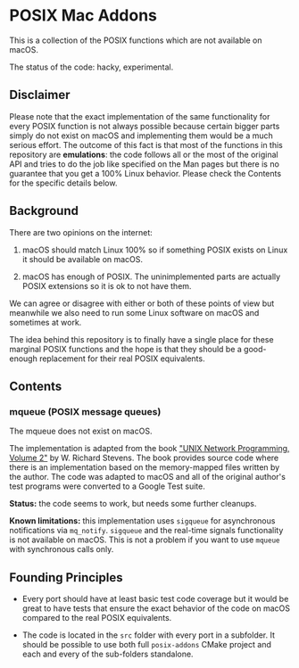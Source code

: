 # POSIX Mac Addons

This is a collection of the POSIX functions which are not available on macOS.

The status of the code: hacky, experimental.

## Disclaimer

Please note that the exact implementation of the same functionality for every
POSIX function is not always possible because certain bigger parts simply do not
exist on macOS and implementing them would be a much serious effort. The outcome
of this fact is that most of the functions in this repository are
**emulations**: the code follows all or the most of the original API and tries
to do the job like specified on the Man pages but there is no guarantee that you
get a 100% Linux behavior. Please check the Contents for the specific details
below.

## Background

There are two opinions on the internet:

1. macOS should match Linux 100% so if something POSIX exists on Linux it should
   be available on macOS.

2. macOS has enough of POSIX. The uninimplemented parts are actually POSIX
   extensions so it is ok to not have them.

We can agree or disagree with either or both of these points of view but
meanwhile we also need to run some Linux software on macOS and sometimes at
work.

The idea behind this repository is to finally have a single place for these
marginal POSIX functions and the hope is that they should be a good-enough
replacement for their real POSIX equivalents.

## Contents

### mqueue (POSIX message queues)

The mqueue does not exist on macOS.

The implementation is adapted from the book
["UNIX Network Programming, Volume 2"](http://www.kohala.com/start/unpv22e/unpv22e.html)
by W. Richard Stevens. The book provides source code where there is an
implementation based on the memory-mapped files written by the author. The code
was adapted to macOS and all of the original author's test programs were
converted to a Google Test suite.

**Status:** the code seems to work, but needs some further cleanups.

**Known limitations:** this implementation uses `sigqueue` for asynchronous
notifications via `mq_notify`. `sigqueue` and the real-time signals
functionality is not available on macOS. This is not a problem if you want to
use `mqueue` with synchronous calls only.

## Founding Principles

- Every port should have at least basic test code coverage but it would be great
  to have tests that ensure the exact behavior of the code on macOS compared to
  the real POSIX equivalents.

- The code is located in the `src` folder with every port in a subfolder. It
  should be possible to use both full `posix-addons` CMake project and each and
  every of the sub-folders standalone.
